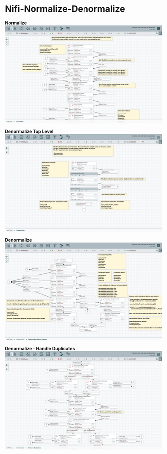 # Nifi-Normalize-Denormalize

<b>Normalize</b>
<img src="images/Normalize.png"  alt="Normalize"/>

<b>Denormalize Top Level<b/>
<img src="images/Denormalize1.png"  alt="Denormalize"/>

<b>Denormalize</b>
<img src="images/Denormalize2.png"  alt="Denormalize"/>

<b>Denormalize - Handle Duplicates</b>
<img src="images/DenormalizeHandleDuplicates.png"  alt="Denormalize"/>

